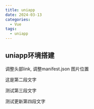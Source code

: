 ```yaml
---
title: uniapp
date: 2024-03-13
categories:
  - Vue
tags:
  - uniapp
---
```


## uniapp环境搭建

调整头部link, 调整manifest.json 图片位置

这是第二段文字

测试第三段文字

测试更新第四段文字